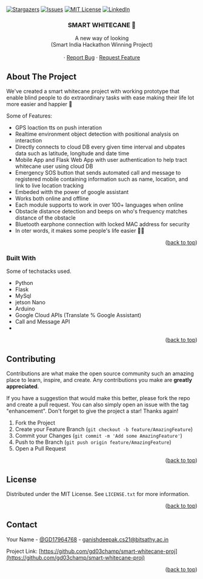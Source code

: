 <!-- Improved compatibility of back to top link: See: https://github.com/othneildrew/Best-README-Template/pull/73 -->
<a name="readme-top"></a>


<!-- PROJECT SHIELDS -->

[![Stargazers][stars-shield]](https://github.com/login?return_to=%2Fgd03champ%2Fsmart-whitecane-proj)
[![Issues][issues-shield]](https://github.com/gd03champ/smart-whitecane-proj/issues)
[![MIT License][license-shield]][license-url]
[![LinkedIn][linkedin-shield]](https://www.linkedin.com/in/gd03n/)



<!-- PROJECT LOGO -->


  <h3 align="center">SMART WHITECANE 🦯</h3>

  <p align="center">
    A new way of looking<br>
    (Smart India Hackathon Winning Project)
    <br />
    <br />
     ·
    <a href="https://github.com/gd03champ/smart-whitecane-proj/issues">Report Bug</a>
    ·
    <a href="https://github.com/gd03champ/smart-whitecane-proj/issues">Request Feature</a>
  </p>
</div>

<!-- ABOUT THE PROJECT -->
## About The Project

We've created a smart whitecane project with working prototype that enable blind people to do extraordinary tasks with ease making their life lot more easier and happier 🙂 

Some of Features:
* GPS loaction tts on push interation
* Realtime environment object detection with positional analysis on interaction 
* Directly connects to cloud DB every given time interval and ubpates data such as latitude, longitude and date time
* Mobile App and Flask Web App with user authentication to help tract whitecane user using cloud DB 
* Emergency SOS button that sends automated call and message to registered mobile containing information such as name, location, and link to live location tracking 
* Embeded witth the power of google assistant
* Works both online and offline
* Each module supports to work in over 100+ languages when online
* Obstacle distance detection and beeps on who's frequency matches distance of the obstacle
* Bluetooth earphone connection with locked MAC address for security
* In oter words, it makes some people's life easier 👨‍🦯


<p align="right">(<a href="#readme-top">back to top</a>)</p>



### Built With

Some of techstacks used.

* Python
* Flask
* MySql
* jetson Nano
* Arduino
* Google Cloud APIs (Translate % Google Assistant)
* Call and Message API
* 

<p align="right">(<a href="#readme-top">back to top</a>)</p>

<!-- CONTRIBUTING -->
## Contributing

Contributions are what make the open source community such an amazing place to learn, inspire, and create. Any contributions you make are **greatly appreciated**.

If you have a suggestion that would make this better, please fork the repo and create a pull request. You can also simply open an issue with the tag "enhancement".
Don't forget to give the project a star! Thanks again!

1. Fork the Project
2. Create your Feature Branch (`git checkout -b feature/AmazingFeature`)
3. Commit your Changes (`git commit -m 'Add some AmazingFeature'`)
4. Push to the Branch (`git push origin feature/AmazingFeature`)
5. Open a Pull Request

<p align="right">(<a href="#readme-top">back to top</a>)</p>



<!-- LICENSE -->
## License

Distributed under the MIT License. See `LICENSE.txt` for more information.

<p align="right">(<a href="#readme-top">back to top</a>)</p>



<!-- CONTACT -->
## Contact

Your Name - [@GD17964768](https://twitter.com/GD17964768) - ganishdeepak.cs21@bitsathy.ac.in

Project Link: [https://github.com/gd03champ/smart-whitecane-proj](https://github.com/gd03champ/smart-whitecane-proj)

<p align="right">(<a href="#readme-top">back to top</a>)</p>



<!-- MARKDOWN LINKS & IMAGES -->
<!-- https://www.markdownguide.org/basic-syntax/#reference-style-links -->
[contributors-shield]: https://img.shields.io/github/contributors/othneildrew/Best-README-Template.svg?style=for-the-badge
[contributors-url]: https://github.com/othneildrew/Best-README-Template/graphs/contributors
[forks-shield]: https://img.shields.io/github/forks/othneildrew/Best-README-Template.svg?style=for-the-badge
[forks-url]: https://github.com/othneildrew/Best-README-Template/network/members
[stars-shield]: https://img.shields.io/github/stars/othneildrew/Best-README-Template.svg?style=for-the-badge
[stars-url]: https://github.com/gd03champ/smart-whitecane-proj/stargazers
[issues-shield]: https://img.shields.io/github/issues/othneildrew/Best-README-Template.svg?style=for-the-badge
[issues-url]: https://github.com/othneildrew/Best-README-Template/issues
[license-shield]: https://img.shields.io/github/license/othneildrew/Best-README-Template.svg?style=for-the-badge
[license-url]: https://github.com/othneildrew/Best-README-Template/blob/master/LICENSE.txt
[linkedin-shield]: https://img.shields.io/badge/-LinkedIn-black.svg?style=for-the-badge&logo=linkedin&colorB=555
[linkedin-url]: https://linkedin.com/in/othneildrew
[product-screenshot]: images/screenshot.png
[Next.js]: https://img.shields.io/badge/next.js-000000?style=for-the-badge&logo=nextdotjs&logoColor=white
[Next-url]: https://nextjs.org/
[React.js]: https://img.shields.io/badge/React-20232A?style=for-the-badge&logo=react&logoColor=61DAFB
[React-url]: https://reactjs.org/
[Vue.js]: https://img.shields.io/badge/Vue.js-35495E?style=for-the-badge&logo=vuedotjs&logoColor=4FC08D
[Vue-url]: https://vuejs.org/
[Angular.io]: https://img.shields.io/badge/Angular-DD0031?style=for-the-badge&logo=angular&logoColor=white
[Angular-url]: https://angular.io/
[Svelte.dev]: https://img.shields.io/badge/Svelte-4A4A55?style=for-the-badge&logo=svelte&logoColor=FF3E00
[Svelte-url]: https://svelte.dev/
[Laravel.com]: https://img.shields.io/badge/Laravel-FF2D20?style=for-the-badge&logo=laravel&logoColor=white
[Laravel-url]: https://laravel.com
[Bootstrap.com]: https://img.shields.io/badge/Bootstrap-563D7C?style=for-the-badge&logo=bootstrap&logoColor=white
[Bootstrap-url]: https://getbootstrap.com
[JQuery.com]: https://img.shields.io/badge/jQuery-0769AD?style=for-the-badge&logo=jquery&logoColor=white
[JQuery-url]: https://jquery.com 
